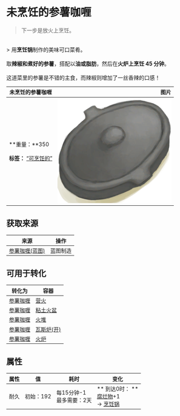 # 未烹饪的参薯咖喱  
> 下一步是放火上烹饪。  
<br>  
> 用<b>烹饪锅</b>制作的美味可口菜肴。<br><br>取<b>辣椒和煮好的参薯</b>，搭配以<b>油或脂肪</b>，然后在<b>火炉上烹饪 45 分钟</b>。<br><br>这道菜里的参薯是不错的主食，而辣椒则增加了一丝香辣的口感！  
  
  未烹饪的参薯咖喱  |   图片   
 ----  |  ----:   
 **重量：**350<br><br>**标签：**	[“可烹饪的”](tag_Cookable.md)  |  <img decoding="async" src="Sprite/CookingPotClosed.png" href="a.md" style="max-width:300px;max-height:300px;">   
  
## 获取来源  
来源  |  操作  
----  |  ----  
[参薯咖喱(蓝图)](Bp_YamCurry.md)  |  蓝图制造  
## 可用于转化  
转化为  |  容器  
----  |  ----  
[参薯咖喱](YamCurry.md)  |  [营火](Campfire.md)  
[参薯咖喱](YamCurry.md)  |  [粘土火盆](ClayFirePit.md)  
[参薯咖喱](YamCurry.md)  |  [火堆](Fire.md)  
[参薯咖喱](YamCurry.md)  |  [瓦斯炉(开)](GasCookerOn.md)  
[参薯咖喱](YamCurry.md)  |  [火炉](Stove.md)  
## 属性   
属性  |  值  |  耗时  |  变化  
----  |  ----  |  ----  |  ----  
耐久  |  初始：192  |  每15分钟-1<br>最多需要：2天  |  ** 到达0时： **<br>[腐烂物](RottenRemains.md)+1 <br>→ [烹饪锅](CookingPot.md)  
